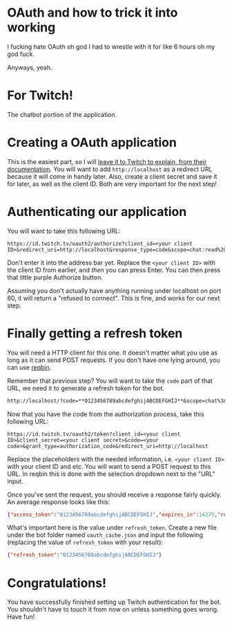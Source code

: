 # OAuth and how to trick it into working
I fucking hate OAuth oh god I had to wrestle with it for like 6 hours oh my god fuck.

Anyways, yeah.

# For Twitch!
The chatbot portion of the application.

# Creating a OAuth application
This is the easiest part, so I will [leave it to Twitch to explain, from their documentation](https://dev.twitch.tv/docs/authentication#registration). You will want to add `http://localhost` as a redirect URL because it will come in handy later. Also, create a client secret and save it for later, as well as the client ID. Both are very important for the next step!

# Authenticating our application
You will want to take this following URL:
```
https://id.twitch.tv/oauth2/authorize?client_id=<your client ID>&redirect_uri=http://localhost&response_type=code&scope=chat:read%20chat:edit
```

Don't enter it into the address bar yet. Replace the `<your client ID>` with the client ID from earlier, and *then* you can press Enter. You can then press that little purple Authorize button.

Assuming you don't actually have anything running under localhost on port 80, it will return a "refused to connect". This is fine, and works for our next step.

# Finally getting a refresh token
You will need a HTTP client for this one. It doesn't matter what you use as long as it can send POST requests. If you don't have one lying around, you can use [reqbin](https://reqbin.com/).

Remember that previous step? You will want to take the `code` part of that URL, we need it to generate a refresh token for the bot.
```md
http://localhost/?code=**0123456789abcdefghijABCDEFGHIJ**&scope=chat%3Aread+chat%3Aedit
```

Now that you have the code from the authorization process, take this following URL:
```
https://id.twitch.tv/oauth2/token?client_id=<your client ID>&client_secret=<your client secret>&code=<your code>&grant_type=authorization_code&redirect_uri=http://localhost
```

Replace the placeholders with the needed information, i.e. `<your client ID>` with your client ID and etc. You will want to send a POST request to this URL. In reqbin this is done with the selection dropdown next to the "URL" input.

Once you've sent the request, you should receive a response fairly quickly. An average response looks like this:
```json
{"access_token":"0123456789abcdefghijABCDEFGHIJ","expires_in":14275,"refresh_token":"0123456789abcdefghijABCDEFGHIJ","scope":["chat:edit","chat:read"],"token_type":"bearer"}
```

What's important here is the value under `refresh_token`. Create a new file under the bot folder named `oauth_cache.json` and input the following (replacing the value of `refresh_token` with your result):
```json
{"refresh_token":"0123456789abcdefghijABCDEFGHIJ"}
```
# Congratulations!
You have successfully finished setting up Twitch authentication for the bot. You shouldn't have to touch it from now on unless something goes wrong. Have fun!